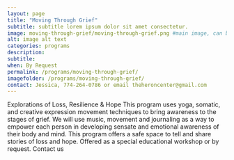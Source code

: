 ```yaml
---
layout: page
title: "Moving Through Grief"
subtitle: subtitle lorem ipsum dolor sit amet consectetur.
image: moving-through-grief/moving-through-grief.png #main image, can be a link or a file in assets/img/portfolio
alt: image alt text
categories: programs
description:
subtitle:
when: By Request
permalink: /programs/moving-through-grief/
imagefolder: /programs/moving-through-grief/
contact: Jessica, 774-264-0786 or email theheroncenter@gmail.com
---
```



Explorations of Loss, Resilience & Hope 
This program uses yoga, somatic, and creative expression movement techniques to bring awareness to the stages of grief. We will use music, movement and journaling as a way to empower each person in developing sensate and emotional awareness of their body and mind. This program offers a safe space to tell and share stories of loss and hope. 
Offered as a special educational workshop or by request. Contact us
